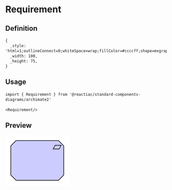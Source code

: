 # Requirement

## Definition

```
{
  _style: 'html=1;outlineConnect=0;whiteSpace=wrap;fillColor=#ccccff;shape=mxgraph.archimate.motiv;motivType=req',
  _width: 100,
  _height: 75,
}
```

## Usage

```
import { Requirement } from '@reactiac/standard-components-diagrams/archimate2'

<Requirement/>
```

## Preview

<img src="./requirement.png" width="200"/>
